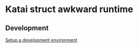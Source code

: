 # Katai struct awkward runtime

## Development

[Setup a development environment](./development.md)
